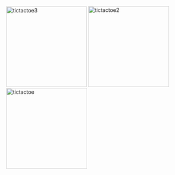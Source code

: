<img width="217" alt="tictactoe3" src="https://github.com/user-attachments/assets/e6aa1766-9116-4921-bfb8-6be3e52de2c3" />
<img width="218" alt="tictactoe2" src="https://github.com/user-attachments/assets/765a2eb2-a938-4f35-a64e-23d41d68b921" />
<img width="218" alt="tictactoe" src="https://github.com/user-attachments/assets/9ee66ebc-6af6-4f5f-af1d-0b79aa6df40a" />


